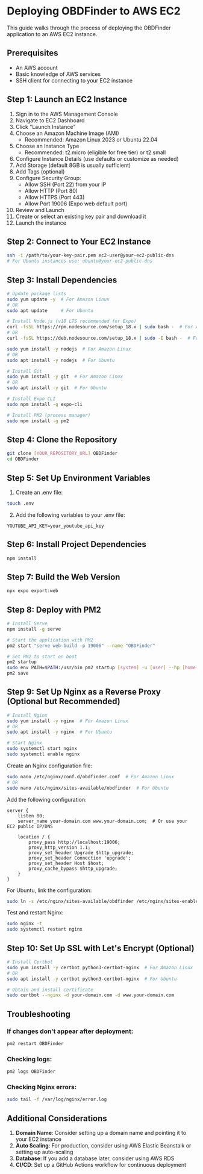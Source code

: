 # Deploying OBDFinder to AWS EC2

This guide walks through the process of deploying the OBDFinder application to an AWS EC2 instance.

## Prerequisites
- An AWS account
- Basic knowledge of AWS services
- SSH client for connecting to your EC2 instance

## Step 1: Launch an EC2 Instance

1. Sign in to the AWS Management Console
2. Navigate to EC2 Dashboard
3. Click "Launch Instance"
4. Choose an Amazon Machine Image (AMI)
   - Recommended: Amazon Linux 2023 or Ubuntu 22.04
5. Choose an Instance Type
   - Recommended: t2.micro (eligible for free tier) or t2.small
6. Configure Instance Details (use defaults or customize as needed)
7. Add Storage (default 8GB is usually sufficient)
8. Add Tags (optional)
9. Configure Security Group:
   - Allow SSH (Port 22) from your IP
   - Allow HTTP (Port 80)
   - Allow HTTPS (Port 443)
   - Allow Port 19006 (Expo web default port)
10. Review and Launch
11. Create or select an existing key pair and download it
12. Launch the instance

## Step 2: Connect to Your EC2 Instance

```bash
ssh -i /path/to/your-key-pair.pem ec2-user@your-ec2-public-dns
# For Ubuntu instances use: ubuntu@your-ec2-public-dns
```

## Step 3: Install Dependencies

```bash
# Update package lists
sudo yum update -y  # For Amazon Linux
# OR
sudo apt update     # For Ubuntu

# Install Node.js (v18 LTS recommended for Expo)
curl -fsSL https://rpm.nodesource.com/setup_18.x | sudo bash -  # For Amazon Linux
# OR
curl -fsSL https://deb.nodesource.com/setup_18.x | sudo -E bash -  # For Ubuntu

sudo yum install -y nodejs  # For Amazon Linux
# OR
sudo apt install -y nodejs  # For Ubuntu

# Install Git
sudo yum install -y git  # For Amazon Linux
# OR
sudo apt install -y git  # For Ubuntu

# Install Expo CLI
sudo npm install -g expo-cli

# Install PM2 (process manager)
sudo npm install -g pm2
```

## Step 4: Clone the Repository

```bash
git clone [YOUR_REPOSITORY_URL] OBDFinder
cd OBDFinder
```

## Step 5: Set Up Environment Variables

1. Create an .env file:
```bash
touch .env
```

2. Add the following variables to your .env file:
```
YOUTUBE_API_KEY=your_youtube_api_key
```

## Step 6: Install Project Dependencies

```bash
npm install
```

## Step 7: Build the Web Version

```bash
npx expo export:web
```

## Step 8: Deploy with PM2

```bash
# Install Serve
npm install -g serve

# Start the application with PM2
pm2 start "serve web-build -p 19006" --name "OBDFinder"

# Set PM2 to start on boot
pm2 startup
sudo env PATH=$PATH:/usr/bin pm2 startup [system] -u [user] --hp [home-path]
pm2 save
```

## Step 9: Set Up Nginx as a Reverse Proxy (Optional but Recommended)

```bash
# Install Nginx
sudo yum install -y nginx  # For Amazon Linux
# OR
sudo apt install -y nginx  # For Ubuntu

# Start Nginx
sudo systemctl start nginx
sudo systemctl enable nginx
```

Create an Nginx configuration file:

```bash
sudo nano /etc/nginx/conf.d/obdfinder.conf  # For Amazon Linux
# OR
sudo nano /etc/nginx/sites-available/obdfinder  # For Ubuntu
```

Add the following configuration:

```nginx
server {
    listen 80;
    server_name your-domain.com www.your-domain.com;  # Or use your EC2 public IP/DNS

    location / {
        proxy_pass http://localhost:19006;
        proxy_http_version 1.1;
        proxy_set_header Upgrade $http_upgrade;
        proxy_set_header Connection 'upgrade';
        proxy_set_header Host $host;
        proxy_cache_bypass $http_upgrade;
    }
}
```

For Ubuntu, link the configuration:
```bash
sudo ln -s /etc/nginx/sites-available/obdfinder /etc/nginx/sites-enabled/
```

Test and restart Nginx:
```bash
sudo nginx -t
sudo systemctl restart nginx
```

## Step 10: Set Up SSL with Let's Encrypt (Optional)

```bash
# Install Certbot
sudo yum install -y certbot python3-certbot-nginx  # For Amazon Linux
# OR
sudo apt install -y certbot python3-certbot-nginx  # For Ubuntu

# Obtain and install certificate
sudo certbot --nginx -d your-domain.com -d www.your-domain.com
```

## Troubleshooting

### If changes don't appear after deployment:
```bash
pm2 restart OBDFinder
```

### Checking logs:
```bash
pm2 logs OBDFinder
```

### Checking Nginx errors:
```bash
sudo tail -f /var/log/nginx/error.log
```

## Additional Considerations

1. **Domain Name**: Consider setting up a domain name and pointing it to your EC2 instance
2. **Auto Scaling**: For production, consider using AWS Elastic Beanstalk or setting up auto-scaling
3. **Database**: If you add a database later, consider using AWS RDS
4. **CI/CD**: Set up a GitHub Actions workflow for continuous deployment 